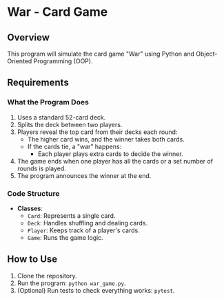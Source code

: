 # War - Card Game

## Overview
This program will simulate the card game "War" using Python and Object-Oriented Programming (OOP).

## Requirements

### What the Program Does
1. Uses a standard 52-card deck.
2. Splits the deck between two players.
3. Players reveal the top card from their decks each round:
   - The higher card wins, and the winner takes both cards.
   - If the cards tie, a "war" happens:
     - Each player plays extra cards to decide the winner.
4. The game ends when one player has all the cards or a set number of rounds is played.
5. The program announces the winner at the end.

### Code Structure
- **Classes**:
  - `Card`: Represents a single card.
  - `Deck`: Handles shuffling and dealing cards.
  - `Player`: Keeps track of a player's cards.
  - `Game`: Runs the game logic.

## How to Use
1. Clone the repository.
2. Run the program: `python war_game.py`.
3. (Optional) Run tests to check everything works: `pytest`.